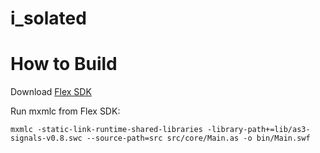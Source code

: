 i_solated
=========

# How to Build

Download [Flex SDK](https://fpdownload.adobe.com/pub/flex/sdk/builds/flex4.6/flex_sdk_4.6.0.23201B.zip)

Run mxmlc from Flex SDK:

```
mxmlc -static-link-runtime-shared-libraries -library-path+=lib/as3-signals-v0.8.swc --source-path=src src/core/Main.as -o bin/Main.swf
```